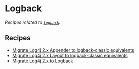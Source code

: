 # Logback

_Recipes related to [`logback`](http://logback.qos.ch/documentation.html)._

## Recipes

* [Migrate Log4j 2.x Appender to logback-classic equivalents](log4jappendertologback.md)
* [Migrate Log4j 2.x Layout to logback-classic equivalents](log4jlayouttologback.md)
* [Migrate Log4j 2.x to Logback](log4jtologback.md)


